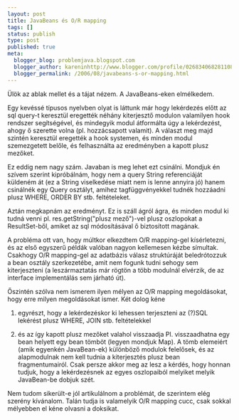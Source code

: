 ```yaml
---
layout: post
title: JavaBeans és O/R mapping
tags: []
status: publish
type: post
published: true
meta:
  blogger_blog: problemjava.blogspot.com
  blogger_author: kareninhttp://www.blogger.com/profile/02683406828110839343noreply@blogger.com
  blogger_permalink: /2006/08/javabeans-s-or-mapping.html
---
```

Ülök az ablak mellet és a tájat nézem. A JavaBeans-eken elmélkedem.

  
Egy kevéssé típusos nyelvben olyat is láttunk már hogy lekérdezés előtt az sql
query-t keresztül eregették néhány kiterjesztő modulon valamilyen hook
rendszer segítségével, és mindegyik modul átformálta úgy a lekérdezést, ahogy
ő szerette volna (pl. hozzácsapott valamit). A választ meg majd szintén
keresztül eregették a hook systemen, és minden modul szemezgetett belőle, és felhasználta az eredményben a kapott plusz mezőket.

  
Ez eddig nem nagy szám. Javaban is meg lehet ezt csinálni. Mondjuk én szívem
szerint kipróbálnám, hogy nem a query String referenciáját küldeném át (ez a
String viselkedése miatt nem is lenne annyira jó) hanem csinálnék egy Query
osztályt, amihez tagfüggvényekkel tudnék hozzáadni plusz WHERE, ORDER BY stb.
feltételeket.

  
Aztán megkapnám az eredményt. Ez is száll ágról ágra, és minden modul ki tudná
venni pl. res.getString("plusz mező")-vel plusz oszlopokat a ResultSet-ből,
amiket az sql módosításával ő biztosított magának.

  
A probléma ott van, hogy múltkor elkezdtem O/R mapping-gel kísérletezni, és az
első egyszerű példák valóban nagyon kellemesen kézbe símultak. Csakhogy O/R
mapping-gel az adatbázis válasz struktúráját beledrótozzuk a bean osztály
szerkezetébe, amit nem fogunk tudni sehogy sem kiterjeszteni (a leszármaztatás
már rögtön a több modulnál elvérzik, de az interface implementálás sem járható
út).

  
Őszintén szólva nem ismerem ilyen mélyen az O/R mapping megoldásokat, hogy
erre milyen megoldásokat ismer. Két dolog kéne

1. egyrészt, hogy a lekérdezéskor ki lehessen terjeszteni az (?)SQL lekérést plusz WHERE, JOIN stb. feltételekkel  

2. és az így kapott plusz mezőket valahol visszaadja Pl. visszaadhatna egy bean helyett egy bean tömböt (legyen mondjuk Map). A
tömb elemeiért (amik egyenkén JavaBean-ek) különböző modulok felelősek, és az
alapmodulnak nem kell tudnia a kiterjesztés plusz bean fragmentumairól. Csak
persze akkor meg az lesz a kérdés, hogy honnan tudjuk, hogy a lekérdezésnek az egyes oszlopaiból melyiket melyik JavaBean-be
dobjuk szét.

  
Nem tudom sikerült-e jól artikulálnom a problémát, de szerintem elég szerény
kívánalom. Talán tudja is valamelyik O/R mapping cucc, csak sokkal mélyebben
el kéne olvasni a doksikat.


